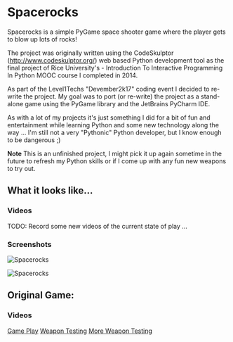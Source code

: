 # Spacerocks

Spacerocks is a simple PyGame space shooter game where the player gets to blow up lots of rocks!

The project was originally written using the CodeSkulptor (http://www.codeskulptor.org/) web based Python development tool as
the final project of Rice University's - Introduction To Interactive Programming In Python MOOC course I completed in 2014.

As part of the Level1Techs "Devember2k17" coding event I decided to re-write the project. My goal was to port (or re-write)
the project as a stand-alone game using the PyGame library and the JetBrains PyCharm IDE.

As with a lot of my projects it's just something I did for a bit of fun and entertainment while learning Python and some
new technology along the way ... I'm still not a very "Pythonic" Python developer, but I know enough to be dangerous ;)

**Note** This is an unfinished project, I might pick it up again sometime in the future to refresh my Python skills or if I
come up with any fun new weapons to try out.

## What it looks like...

### Videos

TODO: Record some new videos of the current state of play ...

### Screenshots

![Spacerocks](docs/screenshots/spacerocks-001.png)

![Spacerocks](docs/screenshots/spacerocks-002.png)

## Original Game:

### Videos

[Game Play](https://www.youtube.com/watch?v=C52dIKihVuY)
[Weapon Testing](https://www.youtube.com/watch?v=m-vDMGEEwo)
[More Weapon Testing](https://www.youtube.com/watch?v=14Cpc2aiFjA)
